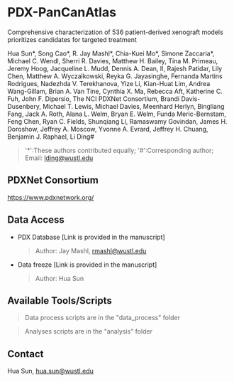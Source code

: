 # PDX-PanCanAtlas #

Comprehensive characterization of 536 patient-derived xenograft models prioritizes candidates for targeted treatment

Hua Sun*, Song Cao*, R. Jay Mashl*, Chia-Kuei Mo*, Simone Zaccaria*, Michael C. Wendl, Sherri R. Davies, Matthew H. Bailey, Tina M. Primeau, Jeremy Hoog, Jacqueline L. Mudd, Dennis A. Dean, II, Rajesh Patidar, Lily Chen, Matthew A. Wyczalkowski, Reyka G. Jayasinghe, Fernanda Martins Rodrigues, Nadezhda V. Terekhanova, Yize Li, Kian-Huat Lim, Andrea Wang-Gillam, Brian A. Van Tine, Cynthia X. Ma, Rebecca Aft, Katherine C. Fuh, John F. Dipersio, The NCI PDXNet Consortium, Brandi Davis-Dusenbery, Michael T. Lewis, Michael Davies, Meenhard Herlyn, Bingliang Fang, Jack A. Roth, Alana L. Welm, Bryan E. Welm, Funda Meric-Bernstam, Feng Chen, Ryan C. Fields, Shunqiang Li, Ramaswamy Govindan, James H. Doroshow, Jeffrey A. Moscow, Yvonne A. Evrard, Jeffrey H. Chuang, Benjamin J. Raphael, Li Ding#

> '*':These authors contributed equally;  '#':Corresponding author;  Email: <lding@wustl.edu>




## PDXNet Consortium

<https://www.pdxnetwork.org/>



## Data Access

* PDX Database [Link is provided in the manuscript]
  
  > Author: Jay Mashl, <rmashl@wustl.edu>

* Data freeze [Link is provided in the manuscript]

  > Author: Hua Sun



## Available Tools/Scripts

> Data process scripts are in the "data_process" folder

> Analyses scripts are in the "analysis" folder



Contact
-------------
Hua Sun, <hua.sun@wustl.edu>

